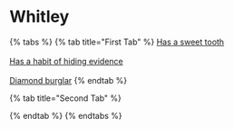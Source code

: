# Whitley

{% tabs %}
{% tab title="First Tab" %}
[Has a sweet tooth](https://armless-detective-wiki.gitbook.io/wiki/clues/hallowen-clues-2025/has-a-sweet-tooth)\
\
[Has a habit of hiding evidence](https://armless-detective-wiki.gitbook.io/wiki/clues/hallowen-clues-2025/has-a-habit-of-hiding-evidence)\
\
[Diamond burglar](https://armless-detective-wiki.gitbook.io/wiki/clues/hallowen-clues-2025/diamond-buglar)
{% endtab %}

{% tab title="Second Tab" %}

{% endtab %}
{% endtabs %}
